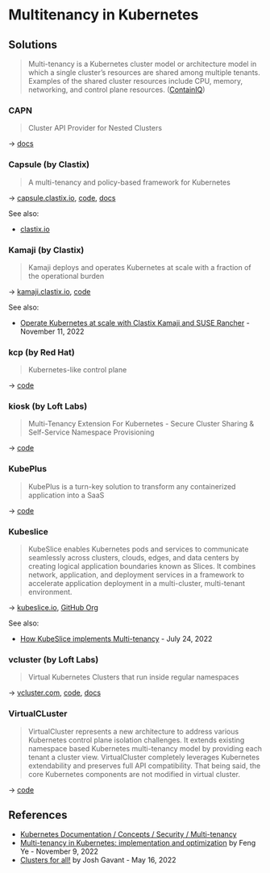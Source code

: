 # Multitenancy in Kubernetes

## Solutions

> Multi-tenancy is a Kubernetes cluster model or architecture model in which a single cluster’s resources are shared among multiple tenants.
Examples of the shared cluster resources include CPU, memory, networking, and control plane resources. ([ContainIQ](https://www.containiq.com/post/kubernetes-multi-tenancy))

### CAPN

> Cluster API Provider for Nested Clusters

→ [docs](https://github.com/kubernetes-sigs/cluster-api-provider-nested/blob/main/docs/README.md)

### Capsule (by Clastix)

> A multi-tenancy and policy-based framework for Kubernetes

→ [capsule.clastix.io](https://capsule.clastix.io/), [code](https://github.com/clastix/capsule), [docs](https://capsule.clastix.io/docs/general/)

See also:

* [clastix.io](https://clastix.io/kubernetes-multi-tenancy)

### Kamaji (by Clastix)

> Kamaji deploys and operates Kubernetes at scale with a fraction of the operational burden

→ [kamaji.clastix.io](https://kamaji.clastix.io/), [code](https://github.com/clastix/kamaji)

See also:

* [Operate Kubernetes at scale with Clastix Kamaji and SUSE Rancher](https://www.suse.com/c/operate-kubernetes-at-scale-with-clastix-kamaji-and-suse-rancher/) - November 11, 2022

### kcp (by Red Hat)

> Kubernetes-like control plane

→ [code](https://github.com/kcp-dev/kcp)

### kiosk (by Loft Labs)

> Multi-Tenancy Extension For Kubernetes - Secure Cluster Sharing & Self-Service Namespace Provisioning

→ [code](https://github.com/loft-sh/kiosk)

### KubePlus

> KubePlus is a turn-key solution to transform any containerized application into a SaaS

→ [code](https://github.com/cloud-ark/kubeplus)

### Kubeslice

> KubeSlice enables Kubernetes pods and services to communicate seamlessly across clusters, clouds, edges, and data centers by creating logical application boundaries known as Slices.
> It combines network, application, and deployment services in a framework to accelerate application deployment in a multi-cluster, multi-tenant environment.

→ [kubeslice.io](https://kubeslice.io/), [GitHub Org](https://github.com/kubeslice)

See also:

* [How KubeSlice implements Multi-tenancy](https://avesha.io/blogs/how-kubeslice-implements-multi-tenancy/) - July 24, 2022

### vcluster (by Loft Labs)

> Virtual Kubernetes Clusters that run inside regular namespaces

→ [vcluster.com](https://www.vcluster.com/), [code](https://github.com/loft-sh/vcluster), [docs](https://www.vcluster.com/docs/what-are-virtual-clusters)

### VirtualCLuster

> VirtualCluster represents a new architecture to address various Kubernetes control plane isolation challenges. It extends existing namespace based Kubernetes multi-tenancy model by providing each tenant a cluster view.
> VirtualCluster completely leverages Kubernetes extendability and preserves full API compatibility. That being said, the core Kubernetes components are not modified in virtual cluster.

→ [code](https://github.com/kubernetes-sigs/cluster-api-provider-nested/tree/main/virtualcluster)

## References

* [Kubernetes Documentation / Concepts / Security / Multi-tenancy](https://kubernetes.io/docs/concepts/security/multi-tenancy/)
* [Multi-tenancy in Kubernetes: implementation and optimization](https://www.cncf.io/blog/2022/11/09/multi-tenancy-in-kubernetes-implementation-and-optimization/) by Feng Ye - November 9, 2022
* [Clusters for all!](https://blog.joshgav.com/posts/cluster-level-multitenancy) by Josh Gavant - May 16, 2022
